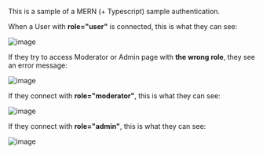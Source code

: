 This is a sample of a MERN (+ Typescript) sample authentication.

When a User with **role="user"** is connected, this is what they can see:

![image](https://user-images.githubusercontent.com/65075399/200806725-9c617834-9f0d-4cdf-a737-3b9acdfdc2a6.png)

If they try to access Moderator or Admin page with **the wrong role**, they see an error message:

![image](https://user-images.githubusercontent.com/65075399/200807054-858133d2-b9db-4c5a-9dea-b6a0e57c31a6.png)

If they connect with **role="moderator"**, this is what they can see:

![image](https://user-images.githubusercontent.com/65075399/200807355-ceccdfe4-b1fc-40a7-ad11-707c0caa1020.png)

If they connect with **role="admin"**, this is what they can see:

![image](https://user-images.githubusercontent.com/65075399/200807279-05246661-d675-4658-8ea1-21eb2dc92192.png)
